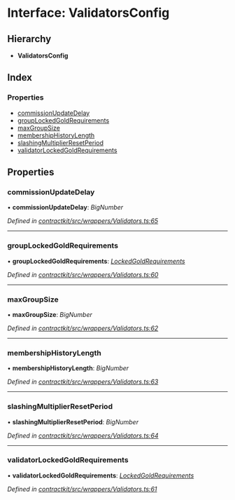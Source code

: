 # Interface: ValidatorsConfig

## Hierarchy

* **ValidatorsConfig**

## Index

### Properties

* [commissionUpdateDelay](_wrappers_validators_.validatorsconfig.md#commissionupdatedelay)
* [groupLockedGoldRequirements](_wrappers_validators_.validatorsconfig.md#grouplockedgoldrequirements)
* [maxGroupSize](_wrappers_validators_.validatorsconfig.md#maxgroupsize)
* [membershipHistoryLength](_wrappers_validators_.validatorsconfig.md#membershiphistorylength)
* [slashingMultiplierResetPeriod](_wrappers_validators_.validatorsconfig.md#slashingmultiplierresetperiod)
* [validatorLockedGoldRequirements](_wrappers_validators_.validatorsconfig.md#validatorlockedgoldrequirements)

## Properties

###  commissionUpdateDelay

• **commissionUpdateDelay**: *BigNumber*

*Defined in [contractkit/src/wrappers/Validators.ts:65](https://github.com/celo-org/celo-monorepo/blob/master/packages/contractkit/src/wrappers/Validators.ts#L65)*

___

###  groupLockedGoldRequirements

• **groupLockedGoldRequirements**: *[LockedGoldRequirements](_wrappers_validators_.lockedgoldrequirements.md)*

*Defined in [contractkit/src/wrappers/Validators.ts:60](https://github.com/celo-org/celo-monorepo/blob/master/packages/contractkit/src/wrappers/Validators.ts#L60)*

___

###  maxGroupSize

• **maxGroupSize**: *BigNumber*

*Defined in [contractkit/src/wrappers/Validators.ts:62](https://github.com/celo-org/celo-monorepo/blob/master/packages/contractkit/src/wrappers/Validators.ts#L62)*

___

###  membershipHistoryLength

• **membershipHistoryLength**: *BigNumber*

*Defined in [contractkit/src/wrappers/Validators.ts:63](https://github.com/celo-org/celo-monorepo/blob/master/packages/contractkit/src/wrappers/Validators.ts#L63)*

___

###  slashingMultiplierResetPeriod

• **slashingMultiplierResetPeriod**: *BigNumber*

*Defined in [contractkit/src/wrappers/Validators.ts:64](https://github.com/celo-org/celo-monorepo/blob/master/packages/contractkit/src/wrappers/Validators.ts#L64)*

___

###  validatorLockedGoldRequirements

• **validatorLockedGoldRequirements**: *[LockedGoldRequirements](_wrappers_validators_.lockedgoldrequirements.md)*

*Defined in [contractkit/src/wrappers/Validators.ts:61](https://github.com/celo-org/celo-monorepo/blob/master/packages/contractkit/src/wrappers/Validators.ts#L61)*
